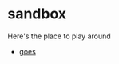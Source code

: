 sandbox
===========

Here's the place to play around


- [goes](http://web-zoo.github.io/sandbox/goes)

